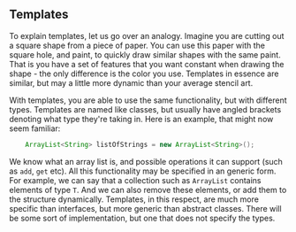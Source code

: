 ## Templates

To explain templates, let us go over an analogy. Imagine you are cutting out a
square shape from a piece of paper. You can use this paper with the square hole,
and paint, to quickly draw similar shapes with the same paint. That is you have
a set of features that you want constant when drawing the shape - the only
difference is the color you use. Templates in essence are similar, but may a
little more dynamic than your average stencil art.

With templates, you are able to use the same functionality, but with different
types. Templates are named like classes, but usually have angled brackets
denoting what type they're taking in. Here is an example, that might now seem
familiar:

~~~~java
    ArrayList<String> listOfStrings = new ArrayList<String>();
~~~~

We know what an array list is, and possible operations it can support (such as
`add`, `get` etc). All this functionality may be specified in an generic form.
For example, we can say that a collection such as `ArrayList` contains elements
of type `T`. And we can also remove these elements, or add them to the
structure dynamically. Templates, in this respect, are much more specific than
interfaces, but more generic than abstract classes. There will be some sort of
implementation, but one that does not specify the types.


